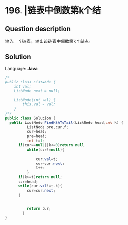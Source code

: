 # 196. |链表中倒数第k个结

## Question description


输入一个链表，输出该链表中倒数第k个结点。


## Solution

Language: **Java**

```Java
/*
public class ListNode {
    int val;
    ListNode next = null;

    ListNode(int val) {
        this.val = val;
    }
}*/
public class Solution {
  public ListNode FindKthToTail(ListNode head,int k) {
          ListNode pre,cur,f;
          cur=head;
          pre=head;
          int t=1;
      if(cur==null||k<=0)return null;
          while(cur!=null){
              
              cur.val=t;
              cur=cur.next;
              t++;
          }
      if(k>=t)return null;
      cur=head;
      while(cur.val!=t-k){
          cur=cur.next;
      }
          
    
          return cur;
        }
}
```


